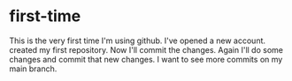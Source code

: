 # first-time
This is the very first time I'm using github.
I've opened a new account.
created my first repository.
Now I'll commit the changes.
Again I'll do some changes and commit that new changes.
I want to see more commits on my main branch.
